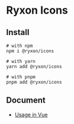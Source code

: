 # Ryxon Icons

## Install

```shell
# with npm
npm i @ryxon/icons

# with yarn
yarn add @ryxon/icons

# with pnpm
pnpm add @ryxon/icons
```

## Document

- [Usage in Vue](https://ryxon-ui.github.io/ryxon/#/zh-CN/icon)
